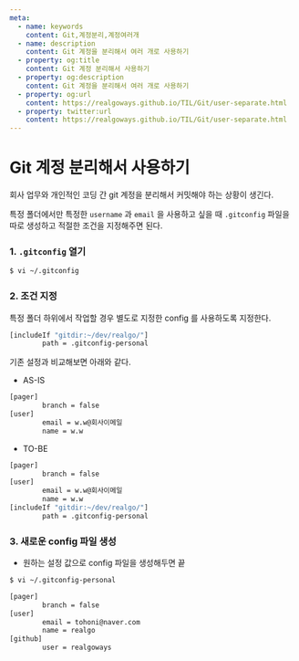 ```yaml
---
meta:
  - name: keywords
    content: Git,계정분리,계정여러개
  - name: description
    content: Git 계정을 분리해서 여러 개로 사용하기
  - property: og:title
    content: Git 계정 분리해서 사용하기
  - property: og:description
    content: Git 계정을 분리해서 여러 개로 사용하기
  - property: og:url
    content: https://realgoways.github.io/TIL/Git/user-separate.html
  - property: twitter:url
    content: https://realgoways.github.io/TIL/Git/user-separate.html
---
```


# Git 계정 분리해서 사용하기

회사 업무와 개인적인 코딩 간 git 계정을 분리해서 커밋해야 하는 상황이 생긴다.  

특정 폴더에서만 특정한 `username` 과 `email` 을 사용하고 싶을 때
`.gitconfig` 파일을 따로 생성하고 적절한 조건을 지정해주면 된다.

### 1. `.gitconfig` 열기
```sh
$ vi ~/.gitconfig
```

### 2. 조건 지정

특정 폴더 하위에서 작업할 경우 별도로 지정한 config 를 사용하도록 지정한다.
```sh
[includeIf "gitdir:~/dev/realgo/"]
        path = .gitconfig-personal
```

기존 설정과 비교해보면 아래와 같다.

- AS-IS
```sh
[pager]
        branch = false
[user]
        email = w.w@회사이메일
        name = w.w
```

- TO-BE
```sh
[pager]
        branch = false
[user]
        email = w.w@회사이메일
        name = w.w
[includeIf "gitdir:~/dev/realgo/"]
        path = .gitconfig-personal
```

### 3. 새로운 config 파일 생성
- 원하는 설정 값으로 config 파일을 생성해두면 끝
```sh
$ vi ~/.gitconfig-personal

[pager]
        branch = false
[user]
        email = tohoni@naver.com
        name = realgo
[github]
        user = realgoways
```